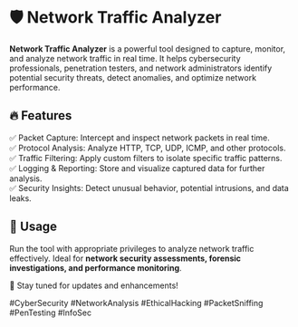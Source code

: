 # 🛡️ Network Traffic Analyzer  

**Network Traffic Analyzer** is a powerful tool designed to capture, monitor, and analyze network traffic in real time. It helps cybersecurity professionals, penetration testers, and network administrators identify potential security threats, detect anomalies, and optimize network performance.  

## 🔥 Features  
✅ Packet Capture: Intercept and inspect network packets in real time.  
✅ Protocol Analysis: Analyze HTTP, TCP, UDP, ICMP, and other protocols.  
✅ Traffic Filtering: Apply custom filters to isolate specific traffic patterns.  
✅ Logging & Reporting: Store and visualize captured data for further analysis.  
✅ Security Insights: Detect unusual behavior, potential intrusions, and data leaks.  

## 🚀 Usage  
Run the tool with appropriate privileges to analyze network traffic effectively. Ideal for **network security assessments, forensic investigations, and performance monitoring**.  

🔗 Stay tuned for updates and enhancements!  

#CyberSecurity #NetworkAnalysis #EthicalHacking #PacketSniffing #PenTesting #InfoSec
